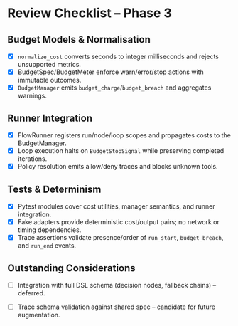 # Review Checklist – Phase 3

## Budget Models & Normalisation
- [x] `normalize_cost` converts seconds to integer milliseconds and rejects unsupported metrics.
- [x] BudgetSpec/BudgetMeter enforce warn/error/stop actions with immutable outcomes.
- [x] `BudgetManager` emits `budget_charge`/`budget_breach` and aggregates warnings.

## Runner Integration
- [x] FlowRunner registers run/node/loop scopes and propagates costs to the BudgetManager.
- [x] Loop execution halts on `BudgetStopSignal` while preserving completed iterations.
- [x] Policy resolution emits allow/deny traces and blocks unknown tools.

## Tests & Determinism
- [x] Pytest modules cover cost utilities, manager semantics, and runner integration.
- [x] Fake adapters provide deterministic cost/output pairs; no network or timing dependencies.
- [x] Trace assertions validate presence/order of `run_start`, `budget_breach`, and `run_end` events.

## Outstanding Considerations
- [ ] Integration with full DSL schema (decision nodes, fallback chains) – deferred.
- [ ] Trace schema validation against shared spec – candidate for future augmentation.

